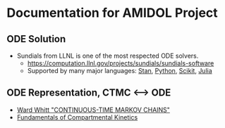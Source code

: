 # Documentation for AMIDOL Project

## ODE Solution
* Sundials from LLNL is one of the most respected ODE solvers.
  * https://computation.llnl.gov/projects/sundials/sundials-software
  * Supported by many major languages: [Stan](https://github.com/stan-dev/math/), [Python](https://pypi.python.org/pypi/Assimulo), [Scikit](https://github.com/bmcage/odes), [Julia](https://github.com/JuliaDiffEq/DifferentialEquations.jl)

## ODE Representation, CTMC <--> ODE
* [Ward Whitt "CONTINUOUS-TIME MARKOV CHAINS"](refs/CTMCnotes120413.pdf)
* [Fundamentals of Compartmental Kinetics](refs/Compartmental-Kinetics.pdf)
